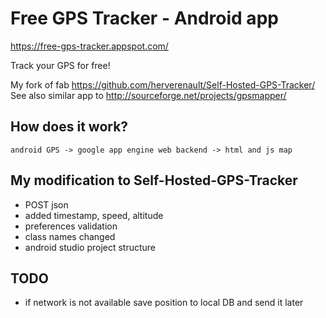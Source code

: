 # Free GPS Tracker  - Android app

https://free-gps-tracker.appspot.com/

Track your GPS for free!


My fork of fab https://github.com/herverenault/Self-Hosted-GPS-Tracker/
See also similar app to http://sourceforge.net/projects/gpsmapper/


## How does it work?

    android GPS -> google app engine web backend -> html and js map


## My modification to Self-Hosted-GPS-Tracker

* POST json
* added timestamp, speed, altitude
* preferences validation
* class names changed
* android studio project structure


## TODO
* if network is not available save position to local DB and send it later
